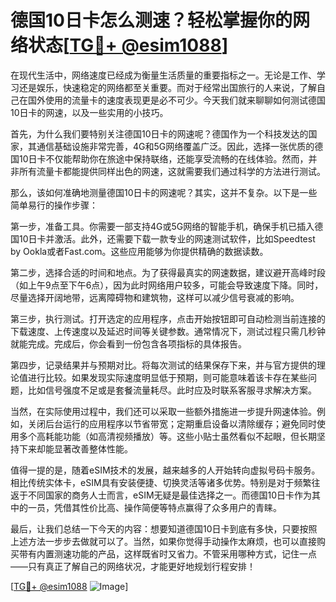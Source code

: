 # 德国10日卡怎么测速？轻松掌握你的网络状态[[TG💪+ @esim1088](https://t.me/s/esim1088)]

在现代生活中，网络速度已经成为衡量生活质量的重要指标之一。无论是工作、学习还是娱乐，快速稳定的网络都至关重要。而对于经常出国旅行的人来说，了解自己在国外使用的流量卡的速度表现更是必不可少。今天我们就来聊聊如何测试德国10日卡的网速，以及一些实用的小技巧。

首先，为什么我们要特别关注德国10日卡的网速呢？德国作为一个科技发达的国家，其通信基础设施非常完善，4G和5G网络覆盖广泛。因此，选择一张优质的德国10日卡不仅能帮助你在旅途中保持联络，还能享受流畅的在线体验。然而，并非所有流量卡都能提供同样出色的网速，这就需要我们通过科学的方法进行测试。

那么，该如何准确地测量德国10日卡的网速呢？其实，这并不复杂。以下是一些简单易行的操作步骤：

第一步，准备工具。你需要一部支持4G或5G网络的智能手机，确保手机已插入德国10日卡并激活。此外，还需要下载一款专业的网速测试软件，比如Speedtest by Ookla或者Fast.com。这些应用能够为你提供精确的数据读数。

第二步，选择合适的时间和地点。为了获得最真实的网速数据，建议避开高峰时段（如上午9点至下午6点），因为此时网络用户较多，可能会导致速度下降。同时，尽量选择开阔地带，远离障碍物和建筑物，这样可以减少信号衰减的影响。

第三步，执行测试。打开选定的应用程序，点击开始按钮即可自动检测当前连接的下载速度、上传速度以及延迟时间等关键参数。通常情况下，测试过程只需几秒钟就能完成。完成后，你会看到一份包含各项指标的具体报告。

第四步，记录结果并与预期对比。将每次测试的结果保存下来，并与官方提供的理论值进行比较。如果发现实际速度明显低于预期，则可能意味着该卡存在某些问题，比如信号强度不足或是套餐流量耗尽。此时应及时联系客服寻求解决方案。

当然，在实际使用过程中，我们还可以采取一些额外措施进一步提升网速体验。例如，关闭后台运行的应用程序以节省带宽；定期重启设备以清除缓存；避免同时使用多个高耗能功能（如高清视频播放）等。这些小贴士虽然看似不起眼，但长期坚持下来却能显著改善整体性能。

值得一提的是，随着eSIM技术的发展，越来越多的人开始转向虚拟号码卡服务。相比传统实体卡，eSIM具有安装便捷、切换灵活等诸多优势。特别是对于频繁往返于不同国家的商务人士而言，eSIM无疑是最佳选择之一。而德国10日卡作为其中的一员，凭借其性价比高、操作简便等特点赢得了众多用户的青睐。

最后，让我们总结一下今天的内容：想要知道德国10日卡到底有多快，只要按照上述方法一步步去做就可以了。当然，如果你觉得手动操作太麻烦，也可以直接购买带有内置测速功能的产品，这样既省时又省力。不管采用哪种方式，记住一点——只有真正了解自己的网络状况，才能更好地规划行程安排！

[[TG💪+ @esim1088](https://t.me/s/esim1088) ![Image](https://i.postimg.cc/4NQfJmqS/Snipaste-2025-05-13-00-14-12.png)]